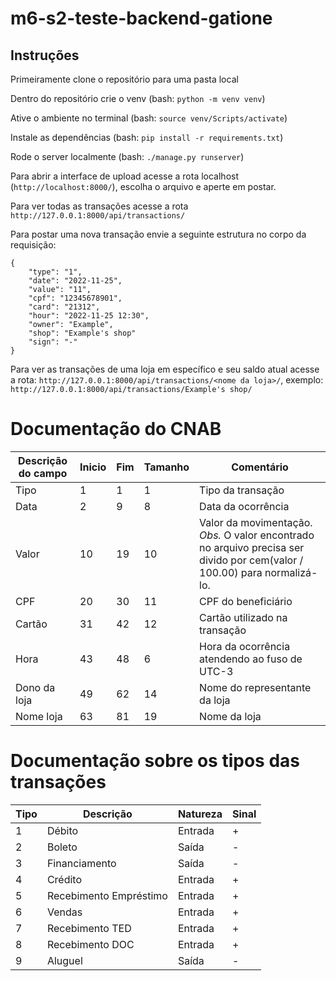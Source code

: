 # m6-s2-teste-backend-gatione

## Instruções

Primeiramente clone o repositório para uma pasta local

Dentro do repositório crie o venv (bash: `python -m venv venv`)

Ative o ambiente no terminal (bash: `source venv/Scripts/activate`)

Instale as dependências (bash: `pip install -r requirements.txt`)

Rode o server localmente (bash: `./manage.py runserver`)

Para abrir a interface de upload acesse a rota localhost (`http://localhost:8000/`), escolha o arquivo e aperte em postar.

Para ver todas as transações acesse a rota `http://127.0.0.1:8000/api/transactions/`

Para postar uma nova transação envie a seguinte estrutura no corpo da requisição:

```
{
    "type": "1",
    "date": "2022-11-25",
    "value": "11",
    "cpf": "12345678901",
    "card": "21312",
    "hour": "2022-11-25 12:30",
    "owner": "Example",
    "shop": "Example's shop"
    "sign": "-"
}
```

Para ver as transações de uma loja em específico e seu saldo atual acesse a rota: `http://127.0.0.1:8000/api/transactions/<nome da loja>/`, exemplo: `http://127.0.0.1:8000/api/transactions/Example's shop/`


# Documentação do CNAB

| Descrição do campo | Inicio | Fim | Tamanho | Comentário                                                                                                                |
| ------------------ | ------ | --- | ------- | ------------------------------------------------------------------------------------------------------------------------- |
| Tipo               | 1      | 1   | 1       | Tipo da transação                                                                                                         |
| Data               | 2      | 9   | 8       | Data da ocorrência                                                                                                        |
| Valor              | 10     | 19  | 10      | Valor da movimentação. _Obs._ O valor encontrado no arquivo precisa ser divido por cem(valor / 100.00) para normalizá-lo. |
| CPF                | 20     | 30  | 11      | CPF do beneficiário                                                                                                       |
| Cartão             | 31     | 42  | 12      | Cartão utilizado na transação                                                                                             |
| Hora               | 43     | 48  | 6       | Hora da ocorrência atendendo ao fuso de UTC-3                                                                             |
| Dono da loja       | 49     | 62  | 14      | Nome do representante da loja                                                                                             |
| Nome loja          | 63     | 81  | 19      | Nome da loja                                                                                                              |

# Documentação sobre os tipos das transações

| Tipo | Descrição              | Natureza | Sinal |
| ---- | ---------------------- | -------- | ----- |
| 1    | Débito                 | Entrada  | +     |
| 2    | Boleto                 | Saída    | -     |
| 3    | Financiamento          | Saída    | -     |
| 4    | Crédito                | Entrada  | +     |
| 5    | Recebimento Empréstimo | Entrada  | +     |
| 6    | Vendas                 | Entrada  | +     |
| 7    | Recebimento TED        | Entrada  | +     |
| 8    | Recebimento DOC        | Entrada  | +     |
| 9    | Aluguel                | Saída    | -     |
